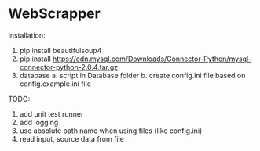 # WebScrapper

Installation:
 1. pip install beautifulsoup4
 2. pip install https://cdn.mysql.com/Downloads/Connector-Python/mysql-connector-python-2.0.4.tar.gz
 3. database
    a. script in Database folder
    b. create config.ini file based on config.example.ini file


TODO:
 1. add unit test runner
 2. add logging
 3. use absolute path name when using files (like config.ini)
 4. read input, source data from file